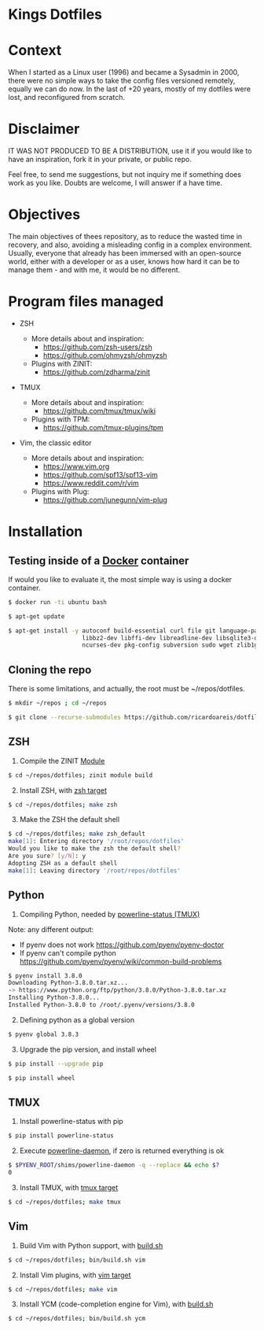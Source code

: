 # Kings Dotfiles

# Context

When I started as a Linux user (1996) and became a Sysadmin in 2000, there
were no simple ways to take the config files versioned remotely, equally
we can do now. In the last of +20 years, mostly of my dotfiles were lost,
and reconfigured from scratch.

# Disclaimer

IT WAS NOT PRODUCED TO BE A DISTRIBUTION, use it if you would like to have
an inspiration, fork it in your private, or public repo.

Feel free, to send me suggestions, but not inquiry me if something does work
as you like. Doubts are welcome, I will answer if a have time.

# Objectives

The main objectives of thees repository, as to reduce the wasted time in
recovery, and also, avoiding a misleading config in a complex environment.
Usually, everyone that already has been immersed with an open-source world,
either with a developer or as a user, knows how hard it can be to manage
them - and with me, it would be no different.

# Program files managed

* ZSH
  - More details about and inspiration:
    * https://github.com/zsh-users/zsh
    * https://github.com/ohmyzsh/ohmyzsh
  - Plugins with ZINIT:
    - https://github.com/zdharma/zinit 

* TMUX
  - More details about and inspiration:
    * https://github.com/tmux/tmux/wiki
  - Plugins with TPM:
    - https://github.com/tmux-plugins/tpm

* Vim, the classic editor
  - More details about and inspiration:
    * https://www.vim.org
    * https://github.com/spf13/spf13-vim
    * https://www.reddit.com/r/vim
  - Plugins with Plug:
    - https://github.com/junegunn/vim-plug

# Installation

## Testing inside of a [Docker](https://docs.docker.com/engine/install/) container

If would you like to evaluate it, the most simple way is using a docker container.

```sh
$ docker run -ti ubuntu bash

$ apt-get update

$ apt-get install -y autoconf build-essential curl file git language-pack-en-base    \
                     libbz2-dev libffi-dev libreadline-dev libsqlite3-dev libssl-dev \
                     ncurses-dev pkg-config subversion sudo wget zlib1g-dev
```

## Cloning the repo

There is some limitations, and actually, the root must be ~/repos/dotfiles.

```sh
$ mkdir ~/repos ; cd ~/repos

$ git clone --recurse-submodules https://github.com/ricardoareis/dotfiles
```

## ZSH

1. Compile the ZINIT [Module](https://github.com/zdharma/zinit/blob/master/README.md#zinit-module)

```sh
$ cd ~/repos/dotfiles; zinit module build
```

2. Install ZSH, with [zsh target](https://github.com/ricardoareis/dotfiles/blob/master/Makefile#L36)

```sh
$ cd ~/repos/dotfiles; make zsh
```

3. Make the ZSH the default shell

```sh
$ cd ~/repos/dotfiles; make zsh_default
make[1]: Entering directory '/root/repos/dotfiles'
Would you like to make the zsh the default shell?
Are you sure? [y/N]: y
Adopting ZSH as a default shell
make[1]: Leaving directory '/root/repos/dotfiles'
```

## Python

1. Compiling Python, needed by [powerline-status (TMUX)](https://github.com/powerline/powerline)

Note: any different output:
  * If pyenv does not work https://github.com/pyenv/pyenv-doctor
  * If pyenv can't compile python https://github.com/pyenv/pyenv/wiki/common-build-problems

```sh
$ pyenv install 3.8.0
Downloading Python-3.8.0.tar.xz...
-> https://www.python.org/ftp/python/3.8.0/Python-3.8.0.tar.xz
Installing Python-3.8.0...
Installed Python-3.8.0 to /root/.pyenv/versions/3.8.0
```

2. Defining python as a global version

```sh
$ pyenv global 3.8.3
```

3. Upgrade the pip version, and install wheel

```sh
$ pip install --upgrade pip

$ pip install wheel
```

## TMUX

1. Install powerline-status with pip

```sh
$ pip install powerline-status
```

2. Execute [powerline-daemon](https://github.com/erikw/tmux-powerline), if zero is returned everything is ok

```sh
$ $PYENV_ROOT/shims/powerline-daemon -q --replace && echo $?
0
```

3. Install TMUX, with [tmux target](https://github.com/ricardoareis/dotfiles/blob/master/Makefile#L71)

```sh
$ cd ~/repos/dotfiles; make tmux
```

## Vim

1. Build Vim with Python support, with [build.sh](https://github.com/ricardoareis/dotfiles/blob/master/bin/build.sh)

```sh
$ cd ~/repos/dotfiles; bin/build.sh vim
```

2. Install Vim plugins, with [vim target](https://github.com/ricardoareis/dotfiles/blob/master/Makefile#L92)

```sh
$ cd ~/repos/dotfiles; make vim
```

3. Install YCM (code-completion engine for Vim), with [build.sh](https://github.com/ricardoareis/dotfiles/blob/master/bin/build.sh)

```sh
$ cd ~/repos/dotfiles; bin/build.sh ycm
```
